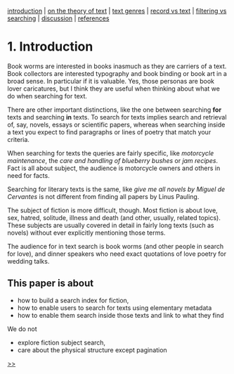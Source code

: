 [introduction](01_introduction.md) | [on the theory of text](02_theory_of_text.md) | [text genres](03_letter.md) | [record vs text](04_records_vs_text.md) | [filtering vs searching](05_filtering_vs_searching.md) | [discussion](06_discussion.md) | [references](07_references.md)

# 1. Introduction

Book worms are interested in books inasmuch as they are carriers of a
text. Book collectors are interested typography and book binding or
book art in a broad sense. In particular if it is valuable. Yes, those
personas are book lover caricatures, but I think they are useful when
thinking about what we do when searching for text.

There are other important distinctions, like the one between searching
__for__ texts and searching __in__ texts. To search for texts implies
search and retrieval of, say, novels, essays or scientific papers,
whereas when searching inside a text you expect to find paragraphs or
lines of poetry that match your criteria.

When searching for texts the queries are fairly specific, like
_motorcycle maintenance_, the _care and handling of blueberry bushes_
or _jam recipes_. Fact is all about subject, the audience is
motorcycle owners and others in need for facts. 

Searching for literary texts is the same, like _give me all novels by
Miguel de Cervantes_ is not different from finding all papers by Linus
Pauling.

The subject of fiction is more difficult, though. Most fiction is about
love, sex, hatred, solitude, illness and death (and other, usually,
related topics). These subjects are usually covered in detail in
fairly long texts (such as novels) without ever explicitly mentioning
those terms.

The audience for in text search is book worms (and other people in
search for love), and dinner speakers who need exact quotations of
love poetry for wedding talks.

## This paper is about

- how to build a search index for fiction,
- how to enable users to search for texts using elementary metadata
- how to enable them search inside those texts and link to what they find

We do not 

- explore fiction subject search,
- care about the physical structure except pagination

[>>](02_theory_of_text.md)